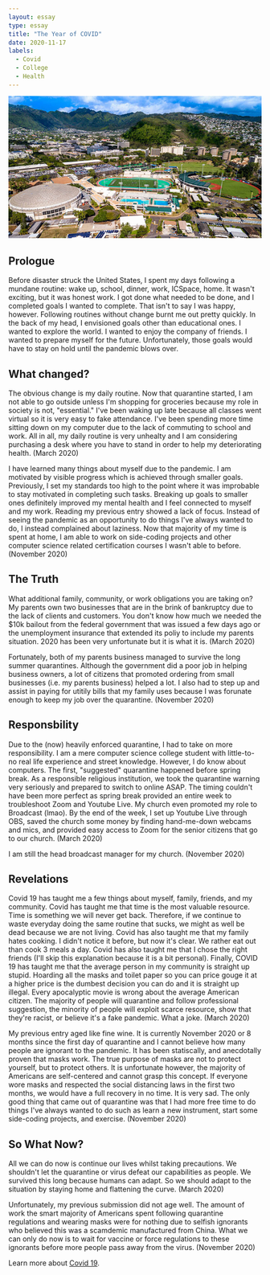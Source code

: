 ```yaml
---
layout: essay
type: essay
title: "The Year of COVID"
date: 2020-11-17
labels:
  - Covid
  - College
  - Health
---
```


<img class="ui large center left image" src="../images/uhmanoa.jpg">

## Prologue  
Before disaster struck the United States, I spent my days following a mundane routine: wake up, school, dinner, work, ICSpace, home. It wasn't exciting, but it was honest work. I got done what needed to be done, and I completed goals I wanted to complete. That isn't to say I was happy, however. Following routines without change burnt me out pretty quickly. In the back of my head, I envisioned goals other than educational ones. I wanted to explore the world. I wanted to enjoy the company of friends. I wanted to prepare myself for the future. Unfortunately, those goals would have to stay on hold until the pandemic blows over. 

## What changed? 
The obvious change is my daily routine. Now that quarantine started, I am not able to go outside unless I'm shopping for groceries because my role in society is not, "essential." I've been waking up late because all classes went virtual so it is very easy to fake attendance. I've been spending more time sitting down on my computer due to the lack of commuting to school and work. All in all, my daily routine is very unhealty and I am considering purchasing a desk where you have to stand in order to help my deteriorating health. (March 2020)

I have learned many things about myself due to the pandemic. I am motivated by visible progress which is achieved through smaller goals. Previously, I set my standards too high to the point where it was improbable to stay motivated in completing such tasks. Breaking up goals to smaller ones definitely improved my mental health and I feel connected to myself and my work. Reading my previous entry showed a lack of focus. Instead of seeing the pandemic as an opportunity to do things I've always wanted to do, I instead complained about laziness. Now that majority of my time is spent at home, I am able to work on side-coding projects and other computer science related certification courses I wasn't able to before. (November 2020)

## The Truth 
What additional family, community, or work obligations you are taking on?
My parents own two businesses that are in the brink of bankruptcy due to the lack of clients and customers. You don't know how much we needed the $10k bailout from the federal government that was issued a few days ago or the unemployment insurance that extended its poliy to include my parents situation. 2020 has been very unfortunate but it is what it is. (March 2020)

Fortunately, both of my parents business managed to survive the long summer quarantines. Although the government did a poor job in helping business owners, a lot of citizens that promoted ordering from small businesses (i.e. my parents business) helped a lot. I also had to step up and assist in paying for utitily bills that my family uses because I was forunate enough to keep my job over the quarantine. (November 2020)

## Responsbility 
Due to the (now) heavily enforced quarantine, I had to take on more responsibility. I am a mere computer science college student with little-to-no real life experience and street knowledge. However, I do know about computers. The first, "suggested" quarantine happened before spring break. As a responsible religious institution, we took the quarantine warning very seriously and prepared to switch to online ASAP. The timing couldn't have been more perfect as spring break provided an entire week to troubleshoot Zoom and Youtube Live. My church even promoted my role to Broadcast (lmao). By the end of the week, I set up Youtube Live through OBS, saved the church some money by finding hand-me-down webcams and mics, and provided easy access to Zoom for the senior citizens that go to our church. (March 2020)
 
I am still the head broadcast manager for my church. (November 2020)

## Revelations
Covid 19 has taught me a few things about myself, family, friends, and my community. Covid has taught me that time is the most valuable resource. Time is something we will never get back. Therefore, if we continue to waste everyday doing the same routine that sucks, we might as well be dead because we are not living. Covid has also taught me that my family hates cooking. I didn't notice it before, but now it's clear. We rather eat out than cook 3 meals a day. Covid has also taught me that I chose the right friends (I'll skip this explanation because it is a bit personal). Finally, COVID 19 has taught me that the average person in my community is straight up stupid. Hoarding all the masks and toilet paper so you can price gouge it at a higher price is the dumbest decision you can do and it is straight up illegal. Every apocalyptic movie is wrong about the average American citizen. The majority of people will quarantine and follow professional suggestion, the minority of people will exploit scarce resource, show that they're racist, or believe it's a fake pandemic. What a joke. (March 2020)

My previous entry aged like fine wine. It is currently November 2020 or 8 months since the first day of quarantine and I cannot believe how many people are ignorant to the pandemic. It has been statiscally, and anecdotally proven that masks work. The true purpose of masks are not to protect yourself, but to protect others. It is unfortunate however, the majority of Americans are self-centered and cannot grasp this concept. If everyone wore masks and respected the social distancing laws in the first two months, we would have a full recovery in no time. It is very sad. The only good thing that came out of quarantine was that I had more free time to do things I've always wanted to do such as learn a new instrument, start some side-coding projects, and exercise. (November 2020) 

## So What Now?
All we can do now is continue our lives whilst taking precautions. We shouldn't let the quarantine or virus defeat our capabilities as people. We survived this long because humans can adapt. So we should adapt to the situation by staying home and flattening the curve. (March 2020)

Unfortunately, my previous submission did not age well. The amount of work the smart majority of Americans spent following quarantine regulations and wearing masks were for nothing due to selfish ignorants who believed this was a scamdemic manufactured from China. What we can only do now is to wait for vaccine or force regulations to these ignorants before more people pass away from the virus. (November 2020)

Learn more about [Covid 19](https://www.youtube.com/watch?v=hMopOpiNB1s).
